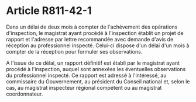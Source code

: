 # Article R811-42-1

<div align='left'>Dans un délai de deux mois à compter de l'achèvement des opérations d'inspection, le magistrat ayant procédé à l'inspection établit un projet de rapport et l'adresse par lettre recommandée avec demande d'avis de réception au professionnel inspecté. Celui-ci dispose d'un délai d'un mois à compter de la réception pour formuler ses observations.<p>  A l'issue de ce délai, un rapport définitif est établi par le magistrat ayant procédé à l'inspection, auquel sont annexées les éventuelles observations du professionnel inspecté. Ce rapport est adressé à l'intéressé, au commissaire du Gouvernement, au président du Conseil national et, selon le cas, au magistrat inspecteur régional compétent ou au magistrat coordonnateur. <br/></p></div>